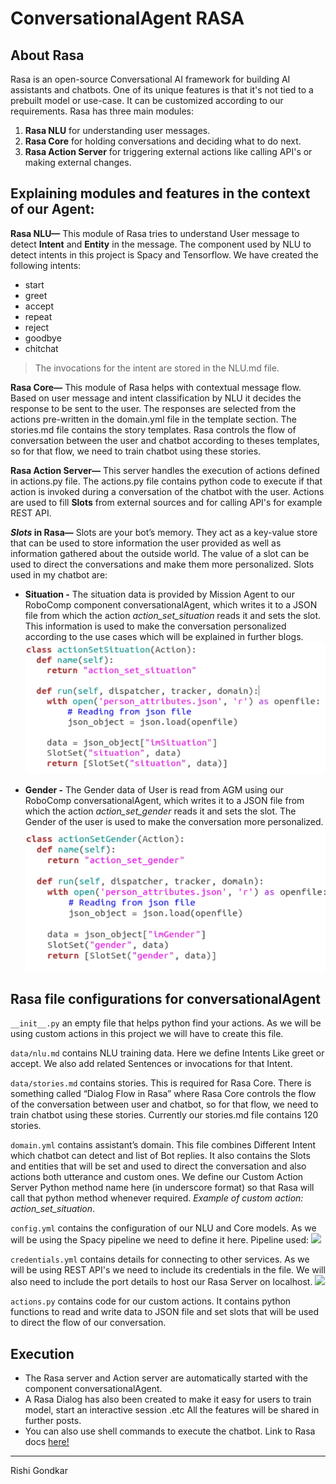 # ConversationalAgent RASA

## About Rasa
Rasa is an open-source Conversational AI framework for building AI assistants and chatbots. One of its unique features is that it's not tied to a prebuilt model or use-case. It can be customized according to our requirements.
Rasa has three main modules:
1. **Rasa NLU** for understanding user messages.
2. **Rasa Core** for holding conversations and deciding what to do next.
3. **Rasa Action Server** for triggering external actions like calling API's or making external changes.

## Explaining modules and features in the context of our Agent:
**Rasa NLU—** This module of Rasa tries to understand User message to detect **Intent** and **Entity** in the message. The component used by NLU to detect intents in this project is Spacy and Tensorflow. We have created the following intents:
* start
* greet
* accept
* repeat
* reject
* goodbye
* chitchat
>The invocations for the intent are stored in the NLU.md file.

**Rasa Core—** This module of Rasa helps with contextual message flow. Based on user message and intent classification by NLU it decides the response to be sent to the user. The responses are selected from the actions pre-written in the domain.yml file in the template section. The stories.md file contains the story templates. Rasa controls the flow of conversation between the user and chatbot according to theses templates, so for that flow, we need to train chatbot using these stories.

**Rasa Action Server—** This server handles the execution of actions defined in actions.py file. The actions.py file contains python code to execute if that action is invoked during a conversation of the chatbot with the user. Actions are used to fill **Slots** from external sources and for calling API's for example REST API.

***Slots* in Rasa—** Slots are your bot’s memory. They act as a key-value store that can be used to store information the user provided as well as information gathered about the outside world. The value of a slot can be used to direct the conversations and make them more personalized. Slots used in my chatbot are:

* **Situation -** The situation data is provided by Mission Agent to our RoboComp component conversationalAgent, which writes it to a JSON file from which the action *action_set_situation* reads it and sets the slot. This information is used to make the conversation personalized according to the use cases which will be explained in further blogs.
![](assets/set_situation.png)

* **Gender -** The Gender data of User is read from AGM using our RoboComp conversationalAgent, which writes it to a JSON file from which the action *action_set_gender* reads it and sets the slot. The Gender of the user is used to make the conversation more personalized.
![](assets/set_gender.png)

## Rasa file configurations for conversationalAgent

```__init__.py``` an empty file that helps python find your actions. As we will be using custom actions in this project we will have to create this file.

```data/nlu.md``` contains NLU training data. Here we define Intents Like greet or accept. We also add related Sentences or invocations for that Intent.

```data/stories.md``` contains stories. This is required for Rasa Core. There is something called “Dialog Flow in Rasa” where Rasa Core controls the flow of the conversation between user and chatbot, so for that flow, we need to train chatbot using these stories. Currently our stories.md file contains 120 stories.

```domain.yml``` contains assistant’s domain. This file combines Different Intent which chatbot can detect and list of Bot replies. It also contains the Slots and entities that will be set and used to direct the conversation and also actions both utterance and custom ones. We define our Custom Action Server Python method name here (in underscore format) so that Rasa will call that python method whenever required. *Example of custom action: action_set_situation*.

```config.yml``` contains the configuration of our NLU and Core models. As we will be using the Spacy pipeline we need to define it here. Pipeline used:
![](assets/config.png)

```credentials.yml``` contains details for connecting to other services. As we will be using REST API's we need to include its credentials in the file. We will also need to include the port details to host our Rasa Server on localhost.
![](assets/credentials.png)

```actions.py``` contains code for our custom actions. It contains python functions to read and write data to JSON file and set slots that will be used to direct the flow of our conversation.

## Execution

* The Rasa server and Action server are automatically started with the component conversationalAgent. 
* A Rasa Dialog has also been created to make it easy for users to train model, start an interactive session .etc All the features will be shared in further posts.
* You can also use shell commands to execute the chatbot. Link to Rasa docs [here!](https://rasa.com/docs/rasa/user-guide/command-line-interface/)

***
Rishi Gondkar